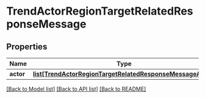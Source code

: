 # TrendActorRegionTargetRelatedResponseMessage

## Properties
Name | Type | Description | Notes
------------ | ------------- | ------------- | -------------
**actor** | [**list[TrendActorRegionTargetRelatedResponseMessageActor]**](TrendActorRegionTargetRelatedResponseMessageActor.md) |  | [optional] 

[[Back to Model list]](../README.md#documentation-for-models) [[Back to API list]](../README.md#documentation-for-api-endpoints) [[Back to README]](../README.md)


